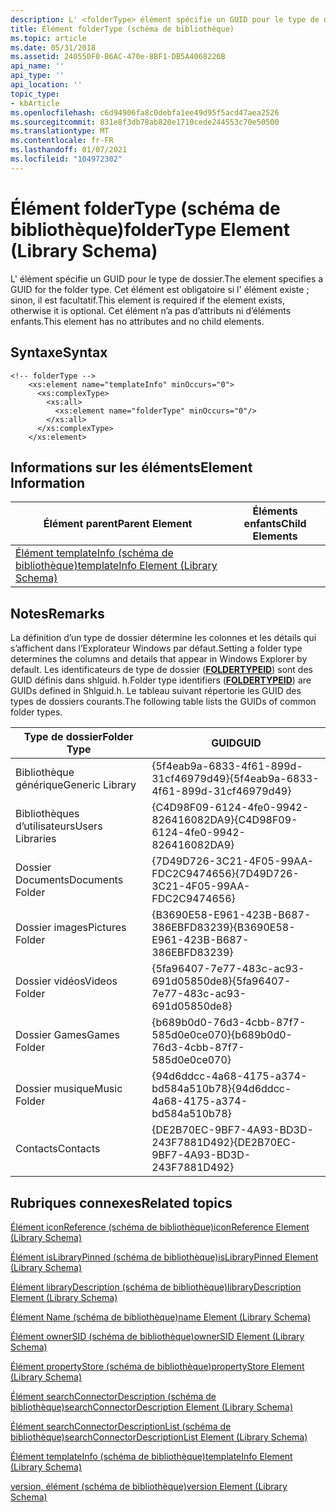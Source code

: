 ```yaml
---
description: L' <folderType> élément spécifie un GUID pour le type de dossier. Cet élément est obligatoire si l' <templateInfo> élément existe ; sinon, il est facultatif. Cet élément n’a pas d’attributs ni d’éléments enfants.
title: Élément folderType (schéma de bibliothèque)
ms.topic: article
ms.date: 05/31/2018
ms.assetid: 240550F0-B6AC-470e-8BF1-DB5A4068226B
api_name: ''
api_type: ''
api_location: ''
topic_type:
- kbArticle
ms.openlocfilehash: c6d94906fa8c0debfa1ee49d95f5acd47aea2526
ms.sourcegitcommit: 831e8f3db78ab820e1710cede244553c70e50500
ms.translationtype: MT
ms.contentlocale: fr-FR
ms.lasthandoff: 01/07/2021
ms.locfileid: "104972302"
---
```

# <a name="foldertype-element-library-schema"></a><span data-ttu-id="03cfa-105">Élément folderType (schéma de bibliothèque)</span><span class="sxs-lookup"><span data-stu-id="03cfa-105">folderType Element (Library Schema)</span></span>

<span data-ttu-id="03cfa-106">L' <folderType> élément spécifie un GUID pour le type de dossier.</span><span class="sxs-lookup"><span data-stu-id="03cfa-106">The <folderType> element specifies a GUID for the folder type.</span></span> <span data-ttu-id="03cfa-107">Cet élément est obligatoire si l' <templateInfo> élément existe ; sinon, il est facultatif.</span><span class="sxs-lookup"><span data-stu-id="03cfa-107">This element is required if the <templateInfo> element exists, otherwise it is optional.</span></span> <span data-ttu-id="03cfa-108">Cet élément n’a pas d’attributs ni d’éléments enfants.</span><span class="sxs-lookup"><span data-stu-id="03cfa-108">This element has no attributes and no child elements.</span></span>

## <a name="syntax"></a><span data-ttu-id="03cfa-109">Syntaxe</span><span class="sxs-lookup"><span data-stu-id="03cfa-109">Syntax</span></span>


```
<!-- folderType -->
    <xs:element name="templateInfo" minOccurs="0">
      <xs:complexType>
        <xs:all>
          <xs:element name="folderType" minOccurs="0"/>
        </xs:all>
      </xs:complexType>
    </xs:element>
```



## <a name="element-information"></a><span data-ttu-id="03cfa-110">Informations sur les éléments</span><span class="sxs-lookup"><span data-stu-id="03cfa-110">Element Information</span></span>



| <span data-ttu-id="03cfa-111">Élément parent</span><span class="sxs-lookup"><span data-stu-id="03cfa-111">Parent Element</span></span>                                                           | <span data-ttu-id="03cfa-112">Éléments enfants</span><span class="sxs-lookup"><span data-stu-id="03cfa-112">Child Elements</span></span> |
|--------------------------------------------------------------------------|----------------|
| [<span data-ttu-id="03cfa-113">Élément templateInfo (schéma de bibliothèque)</span><span class="sxs-lookup"><span data-stu-id="03cfa-113">templateInfo Element (Library Schema)</span></span>](schema-library-templateinfo.md) |                |



 

## <a name="remarks"></a><span data-ttu-id="03cfa-114">Notes</span><span class="sxs-lookup"><span data-stu-id="03cfa-114">Remarks</span></span>

<span data-ttu-id="03cfa-115">La définition d’un type de dossier détermine les colonnes et les détails qui s’affichent dans l’Explorateur Windows par défaut.</span><span class="sxs-lookup"><span data-stu-id="03cfa-115">Setting a folder type determines the columns and details that appear in Windows Explorer by default.</span></span> <span data-ttu-id="03cfa-116">Les identificateurs de type de dossier ([**FOLDERTYPEID**](foldertypeid.md)) sont des GUID définis dans shlguid. h.</span><span class="sxs-lookup"><span data-stu-id="03cfa-116">Folder type identifiers ([**FOLDERTYPEID**](foldertypeid.md)) are GUIDs defined in Shlguid.h.</span></span> <span data-ttu-id="03cfa-117">Le tableau suivant répertorie les GUID des types de dossiers courants.</span><span class="sxs-lookup"><span data-stu-id="03cfa-117">The following table lists the GUIDs of common folder types.</span></span>



| <span data-ttu-id="03cfa-118">Type de dossier</span><span class="sxs-lookup"><span data-stu-id="03cfa-118">Folder Type</span></span>      | <span data-ttu-id="03cfa-119">GUID</span><span class="sxs-lookup"><span data-stu-id="03cfa-119">GUID</span></span>                                   |
|------------------|----------------------------------------|
| <span data-ttu-id="03cfa-120">Bibliothèque générique</span><span class="sxs-lookup"><span data-stu-id="03cfa-120">Generic Library</span></span>  | <span data-ttu-id="03cfa-121">{5f4eab9a-6833-4f61-899d-31cf46979d49}</span><span class="sxs-lookup"><span data-stu-id="03cfa-121">{5f4eab9a-6833-4f61-899d-31cf46979d49}</span></span> |
| <span data-ttu-id="03cfa-122">Bibliothèques d’utilisateurs</span><span class="sxs-lookup"><span data-stu-id="03cfa-122">Users Libraries</span></span>  | <span data-ttu-id="03cfa-123">{C4D98F09-6124-4fe0-9942-826416082DA9}</span><span class="sxs-lookup"><span data-stu-id="03cfa-123">{C4D98F09-6124-4fe0-9942-826416082DA9}</span></span> |
| <span data-ttu-id="03cfa-124">Dossier Documents</span><span class="sxs-lookup"><span data-stu-id="03cfa-124">Documents Folder</span></span> | <span data-ttu-id="03cfa-125">{7D49D726-3C21-4F05-99AA-FDC2C9474656}</span><span class="sxs-lookup"><span data-stu-id="03cfa-125">{7D49D726-3C21-4F05-99AA-FDC2C9474656}</span></span> |
| <span data-ttu-id="03cfa-126">Dossier images</span><span class="sxs-lookup"><span data-stu-id="03cfa-126">Pictures Folder</span></span>  | <span data-ttu-id="03cfa-127">{B3690E58-E961-423B-B687-386EBFD83239}</span><span class="sxs-lookup"><span data-stu-id="03cfa-127">{B3690E58-E961-423B-B687-386EBFD83239}</span></span> |
| <span data-ttu-id="03cfa-128">Dossier vidéos</span><span class="sxs-lookup"><span data-stu-id="03cfa-128">Videos Folder</span></span>    | <span data-ttu-id="03cfa-129">{5fa96407-7e77-483c-ac93-691d05850de8}</span><span class="sxs-lookup"><span data-stu-id="03cfa-129">{5fa96407-7e77-483c-ac93-691d05850de8}</span></span> |
| <span data-ttu-id="03cfa-130">Dossier Games</span><span class="sxs-lookup"><span data-stu-id="03cfa-130">Games Folder</span></span>     | <span data-ttu-id="03cfa-131">{b689b0d0-76d3-4cbb-87f7-585d0e0ce070}</span><span class="sxs-lookup"><span data-stu-id="03cfa-131">{b689b0d0-76d3-4cbb-87f7-585d0e0ce070}</span></span> |
| <span data-ttu-id="03cfa-132">Dossier musique</span><span class="sxs-lookup"><span data-stu-id="03cfa-132">Music Folder</span></span>     | <span data-ttu-id="03cfa-133">{94d6ddcc-4a68-4175-a374-bd584a510b78}</span><span class="sxs-lookup"><span data-stu-id="03cfa-133">{94d6ddcc-4a68-4175-a374-bd584a510b78}</span></span> |
| <span data-ttu-id="03cfa-134">Contacts</span><span class="sxs-lookup"><span data-stu-id="03cfa-134">Contacts</span></span>         | <span data-ttu-id="03cfa-135">{DE2B70EC-9BF7-4A93-BD3D-243F7881D492}</span><span class="sxs-lookup"><span data-stu-id="03cfa-135">{DE2B70EC-9BF7-4A93-BD3D-243F7881D492}</span></span> |



 

## <a name="related-topics"></a><span data-ttu-id="03cfa-136">Rubriques connexes</span><span class="sxs-lookup"><span data-stu-id="03cfa-136">Related topics</span></span>

<dl> <dt>

[<span data-ttu-id="03cfa-137">Élément iconReference (schéma de bibliothèque)</span><span class="sxs-lookup"><span data-stu-id="03cfa-137">iconReference Element (Library Schema)</span></span>](schema-library-iconreference.md)
</dt> <dt>

[<span data-ttu-id="03cfa-138">Élément isLibraryPinned (schéma de bibliothèque)</span><span class="sxs-lookup"><span data-stu-id="03cfa-138">isLibraryPinned Element (Library Schema)</span></span>](schema-library-islibrarypinned.md)
</dt> <dt>

[<span data-ttu-id="03cfa-139">Élément libraryDescription (schéma de bibliothèque)</span><span class="sxs-lookup"><span data-stu-id="03cfa-139">libraryDescription Element (Library Schema)</span></span>](schema-librarydescription.md)
</dt> <dt>

[<span data-ttu-id="03cfa-140">Élément Name (schéma de bibliothèque)</span><span class="sxs-lookup"><span data-stu-id="03cfa-140">name Element (Library Schema)</span></span>](schema-library-name.md)
</dt> <dt>

[<span data-ttu-id="03cfa-141">Élément ownerSID (schéma de bibliothèque)</span><span class="sxs-lookup"><span data-stu-id="03cfa-141">ownerSID Element (Library Schema)</span></span>](schema-library-ownersid.md)
</dt> <dt>

[<span data-ttu-id="03cfa-142">Élément propertyStore (schéma de bibliothèque)</span><span class="sxs-lookup"><span data-stu-id="03cfa-142">propertyStore Element (Library Schema)</span></span>](schema-library-propertystore.md)
</dt> <dt>

[<span data-ttu-id="03cfa-143">Élément searchConnectorDescription (schéma de bibliothèque)</span><span class="sxs-lookup"><span data-stu-id="03cfa-143">searchConnectorDescription Element (Library Schema)</span></span>](schema-library-searchconnectordescription.md)
</dt> <dt>

[<span data-ttu-id="03cfa-144">Élément searchConnectorDescriptionList (schéma de bibliothèque)</span><span class="sxs-lookup"><span data-stu-id="03cfa-144">searchConnectorDescriptionList Element (Library Schema)</span></span>](schema-library-searchconnectordescriptionlist.md)
</dt> <dt>

[<span data-ttu-id="03cfa-145">Élément templateInfo (schéma de bibliothèque)</span><span class="sxs-lookup"><span data-stu-id="03cfa-145">templateInfo Element (Library Schema)</span></span>](schema-library-templateinfo.md)
</dt> <dt>

[<span data-ttu-id="03cfa-146">version, élément (schéma de bibliothèque)</span><span class="sxs-lookup"><span data-stu-id="03cfa-146">version Element (Library Schema)</span></span>](schema-library-version.md)
</dt> </dl>

 

 



